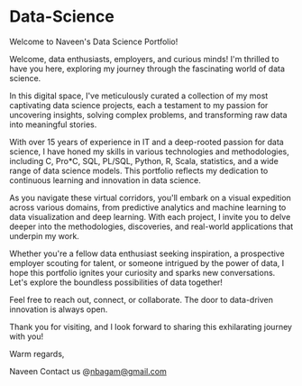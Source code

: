 # Data-Science

Welcome to Naveen's Data Science Portfolio!​

Welcome, data enthusiasts, employers, and curious minds! I'm thrilled to have you here, exploring my journey through the fascinating world of data science. 

In this digital space, I've meticulously curated a collection of my most captivating data science projects, each a testament to my passion for uncovering insights, solving complex problems, and transforming raw data into meaningful stories.

With over 15 years of experience in IT and a deep-rooted passion for data science, I have honed my skills in various technologies and methodologies, including C, Pro*C, SQL, PL/SQL, Python, R, Scala, statistics, and a wide range of data science models. This portfolio reflects my dedication to continuous learning and innovation in data science.

As you navigate these virtual corridors, you'll embark on a visual expedition across various domains, from predictive analytics and machine learning to data visualization and deep learning. With each project, I invite you to delve deeper into the methodologies, discoveries, and real-world applications that underpin my work.

Whether you're a fellow data enthusiast seeking inspiration, a prospective employer scouting for talent, or someone intrigued by the power of data, I hope this portfolio ignites your curiosity and sparks new conversations. Let's explore the boundless possibilities of data together!

Feel free to reach out, connect, or collaborate. The door to data-driven innovation is always open.

Thank you for visiting, and I look forward to sharing this exhilarating journey with you!
​

Warm regards,

Naveen
Contact us @nbagam@gmail.com

